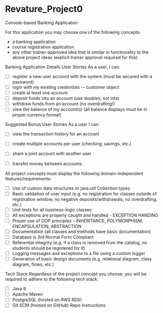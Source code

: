 # Revature_Project0
Console-based Banking Application

For this application you may choose one of the following concepts: 
- a banking application 
- course registration application 
- any other trainer-approved idea that is similar in functionality to the above project ideas (explicit trainer approval required for this) 

Banking Application Details User Stories As a user, I can: 
- [ ] register a new user account with the system (must be secured with a password) 
- [ ] login with my existing credentials  -- customer object
- [ ] create at least one account 
- [ ] deposit funds into an account (use doubles, not ints) 
- [ ] withdraw funds from an account (no overdrafting!) 
- [ ] view the balance of my account(s) (all balance displays must be in proper currency format) 

Suggested Bonus User Stories As a user I can: 
- [ ] view the transaction history for an account 
- [ ] create multiple accounts per user (checking, savings, etc.) 
- [ ] share a joint account with another user 
- [ ] transfer money between accounts 	


All project concepts must display the following domain-independent features/requirements: 
- [ ] Use of custom data structures or java.util Collection types 
- [ ] Basic validation of user input (e.g. no registration for classes outside of registration window, no negative deposits/withdrawals, no overdrafting, etc.) 
- [ ] Unit tests for all business-logic classes 
- [ ] All exceptions are properly caught and handled  - EXCEPTION HANDING
- [ ] Proper use of OOP principles – INHERITANCE, POLYMORPHISM, ENCAPSULATION, ABSTRACTION
- [ ] Documentation (all classes and methods have basic documentation) 
- [ ] Database is 3rd Normal Form Compliant 
- [ ] Referential integrity (e.g. if a class is removed from the catalog, no students should be registered for it) 
- [ ] Logging messages and exceptions to a file using a custom logger 
- [ ] Generation of basic design documents (e.g. relational diagram, class diagram, flows, etc.) 

Tech Stack Regardless of the project concept you choose, you will be required to adhere to the following tech stack: 
- [ ] Java 8 
- [ ] Apache Maven 
- [ ] PostgreSQL (hosted on AWS RDS) 
- [ ] Git SCM (hosted on GitHub) Repo Instructions 
